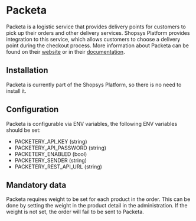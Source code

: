 # Packeta

Packeta is a logistic service that provides delivery points for customers to pick up their orders and other delivery services.
Shopsys Platform provides integration to this service, which allows customers to choose a delivery point during the checkout process.
More information about Packeta can be found on their [website](https://www.packeta.com/global) or in their [documentation](https://docs.packetery.com).

## Installation

Packeta is currently part of the Shopsys Platform, so there is no need to install it.

## Configuration

Packeta is configurable via ENV variables, the following ENV variables should be set:

- PACKETERY_API_KEY (string)
- PACKETERY_API_PASSWORD (string)
- PACKETERY_ENABLED (bool)
- PACKETERY_SENDER (string)
- PACKETERY_REST_API_URL (string)

## Mandatory data

Packeta requires weight to be set for each product in the order.
This can be done by setting the weight in the product detail in the administration.
If the weight is not set, the order will fail to be sent to Packeta.
